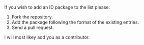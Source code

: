 If you wish to add an ID package to the list please:

1. Fork the repository.
1. Add the package following the format of the existing entries.
1. Send a pull request.

I will most likey add you as a contributor.

